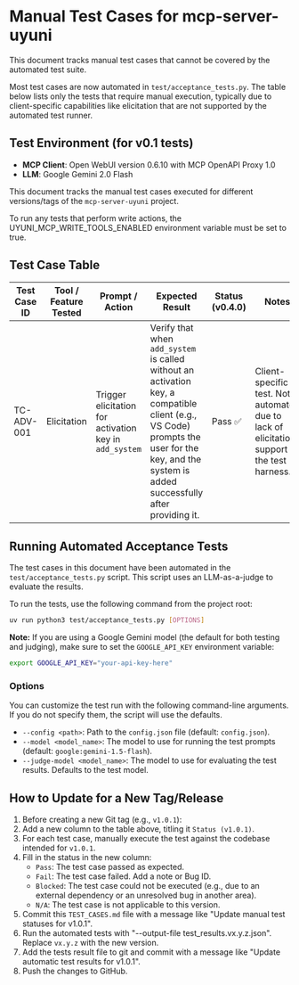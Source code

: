 # Manual Test Cases for mcp-server-uyuni

This document tracks manual test cases that cannot be covered by the automated test suite.

Most test cases are now automated in `test/acceptance_tests.py`. The table below lists only the tests that require manual execution, typically due to client-specific capabilities like elicitation that are not supported by the automated test runner.

## Test Environment (for v0.1 tests)

*   **MCP Client**: Open WebUI version 0.6.10 with MCP OpenAPI Proxy 1.0
*   **LLM**: Google Gemini 2.0 Flash

This document tracks the manual test cases executed for different versions/tags of the `mcp-server-uyuni` project.

To run any tests that perform write actions, the UYUNI_MCP_WRITE_TOOLS_ENABLED environment variable must be set to true.

## Test Case Table

| Test Case ID | Tool / Feature Tested | Prompt / Action                                        | Expected Result                                                                                                                                                           | Status (v0.4.0) | Notes                                                                                   |
|--------------|-----------------------|--------------------------------------------------------|---------------------------------------------------------------------------------------------------------------------------------------------------------------------------|-----------------|-----------------------------------------------------------------------------------------|
| TC-ADV-001   | Elicitation           | Trigger elicitation for activation key in `add_system` | Verify that when `add_system` is called without an activation key, a compatible client (e.g., VS Code) prompts the user for the key, and the system is added successfully after providing it. | Pass ✅         | Client-specific test. Not automated due to lack of elicitation support in the test harness. |


## Running Automated Acceptance Tests

The test cases in this document have been automated in the `test/acceptance_tests.py` script. This script uses an LLM-as-a-judge to evaluate the results.

To run the tests, use the following command from the project root:

```bash
uv run python3 test/acceptance_tests.py [OPTIONS]
```

**Note:** If you are using a Google Gemini model (the default for both testing and judging), make sure to set the `GOOGLE_API_KEY` environment variable:

```bash
export GOOGLE_API_KEY="your-api-key-here"
```

### Options

You can customize the test run with the following command-line arguments. If you do not specify them, the script will use the defaults.

*   `--config <path>`: Path to the `config.json` file (default: `config.json`).
*   `--model <model_name>`: The model to use for running the test prompts (default: `google:gemini-1.5-flash`).
*   `--judge-model <model_name>`: The model to use for evaluating the test results. Defaults to the test model.

## How to Update for a New Tag/Release

1.  Before creating a new Git tag (e.g., `v1.0.1`):
2.  Add a new column to the table above, titling it `Status (v1.0.1)`.
3.  For each test case, manually execute the test against the codebase intended for `v1.0.1`.
4.  Fill in the status in the new column:
    *   `Pass`: The test case passed as expected.
    *   `Fail`: The test case failed. Add a note or Bug ID.
    *   `Blocked`: The test case could not be executed (e.g., due to an external dependency or an unresolved bug in another area).
    *   `N/A`: The test case is not applicable to this version.
5.  Commit this `TEST_CASES.md` file with a message like "Update manual test statuses for v1.0.1".
6.  Run the automated tests with "--output-file test_results.vx.y.z.json". Replace `vx.y.z` with the new version.
7.  Add the tests result file to git and commit with a message like "Update automatic test results for v1.0.1".
8.  Push the changes to GitHub.

